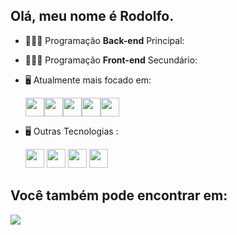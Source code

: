 ## Olá, meu nome é Rodolfo.

- 👨🏻‍💻 Programação **Back-end** Principal:
- 👨🏻‍💻 Programação **Front-end** Secundário:
- 🖥️ Atualmente mais focado em:
  
  <div style='display: flex;'>
  <img width='30' height='30' src="https://cdn.jsdelivr.net/gh/devicons/devicon/icons/python/python-original.svg" />

  <img  width='30' height='30' src="https://cdn.jsdelivr.net/gh/devicons/devicon/icons/django/django-plain.svg" />
  
  <img width='30' height='30' src="https://cdn.jsdelivr.net/gh/devicons/devicon/icons/html5/html5-original.svg" />

  <img width='30' height='30' src="https://cdn.jsdelivr.net/gh/devicons/devicon/icons/css3/css3-original.svg" />

  <img width='30' height='30' src="https://cdn.jsdelivr.net/gh/devicons/devicon/icons/javascript/javascript-original.svg" />
  </div>
  

- 🖥️ Outras Tecnologias :

  <img   width='30' height='30' src="https://cdn.jsdelivr.net/gh/devicons/devicon/icons/mysql/mysql-original.svg" />

  <img  width='30' height='30' src="https://cdn.jsdelivr.net/gh/devicons/devicon/icons/sqlite/sqlite-original.svg" />

  <img width='30' height='30' src="https://cdn.jsdelivr.net/gh/devicons/devicon/icons/git/git-original.svg" />
  
  <img width='30' height='30' src="https://cdn.jsdelivr.net/gh/devicons/devicon/icons/github/github-original.svg" />

## Você também pode encontrar em:
  <a href="https://www.linkedin.com/in/rodolfo-bezerra-ab071a277/">
  <img src="https://img.shields.io/badge/LinkedIn-0077B5?style=for-the-badge&logo=linkedin&logoColor=white" />
  </a>

  
